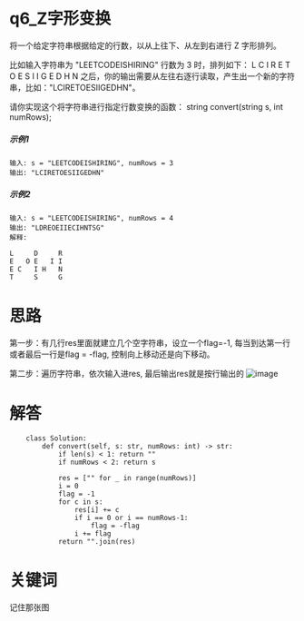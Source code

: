 # q6_Z字形变换
将一个给定字符串根据给定的行数，以从上往下、从左到右进行 Z 字形排列。

比如输入字符串为 "LEETCODEISHIRING" 行数为 3 时，排列如下：
    L   C   I   R
    E T O E S I I G
    E   D   H   N
之后，你的输出需要从左往右逐行读取，产生出一个新的字符串，比如："LCIRETOESIIGEDHN"。

请你实现这个将字符串进行指定行数变换的函数：
    string convert(string s, int numRows);
##### 示例1
    输入: s = "LEETCODEISHIRING", numRows = 3
    输出: "LCIRETOESIIGEDHN"
##### 示例2
    输入: s = "LEETCODEISHIRING", numRows = 4
    输出: "LDREOEIIECIHNTSG"
    解释:

    L     D     R
    E   O E   I I
    E C   I H   N
    T     S     G
# 思路
第一步：有几行res里面就建立几个空字符串，设立一个flag=-1, 每当到达第一行或者最后一行是flag = -flag, 控制向上移动还是向下移动。

第二步：遍历字符串，依次输入进res, 最后输出res就是按行输出的
![image](https://github.com/CamWu-cyber/leetcode/blob/master/%E5%AD%97%E7%AC%A6%E4%B8%B2%E6%93%8D%E4%BD%9C/%E6%8D%95%E8%8E%B7.PNG)
# 解答
        class Solution:
            def convert(self, s: str, numRows: int) -> str:
                if len(s) < 1: return ""
                if numRows < 2: return s

                res = ["" for _ in range(numRows)]
                i = 0
                flag = -1
                for c in s:
                    res[i] += c
                    if i == 0 or i == numRows-1:
                        flag = -flag
                    i += flag
                return "".join(res)
# 关键词
记住那张图
